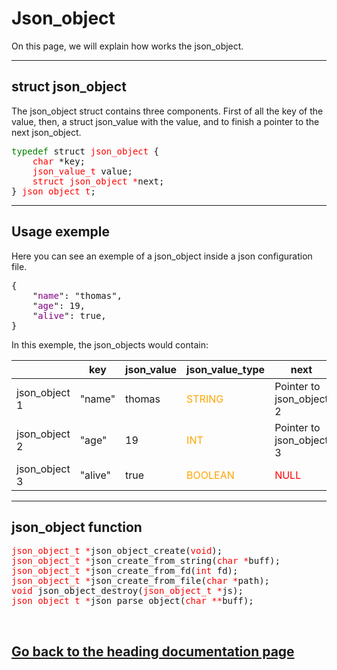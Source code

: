 <h1>Json_object</h1>
						<p>On this page, we will explain how works the json_object.</p>
						<hr>
				</center>
						<h2>struct json_object</h2>
					<p>The json_object struct contains three components. First of all the key of the value, then, a struct json_value with the value, and to finish a pointer to the next json_object.</p>
					<pre><font color="green">typedef</font> struct<font color="red"> json_object</font> {
    <font color="red">char</font> *key;
    <font color="red">json_value_t</font> value;
    <font color="red">struct json_object *</font>next;
} <font color="red">json_object_t</font>;</pre>
<hr>
<h2>Usage exemple</h2>
<p>Here you can see an exemple of a json_object inside a json configuration file.</p>
<pre>{
	"<font color="purple">name</font>": "thomas",
	"<font color="purple">age</font>": 19,
	"<font color="purple">alive</font>": true,
}</pre>
<p>In this exemple, the json_objects would contain:</p>
<table>
	<thead>
		<tr>
			<th></th>
			<th>key</th>
			<th>json_value</th>
			<th>json_value_type</th>
			<th>next</th>
		</tr>
	</thead>
	<tbody>
		<tr>
			<td>json_object 1</td>
			<td>"name"</td>
			<td>thomas</td>
			<td><font color="orange">STRING</font></td>
			<td>Pointer to json_object 2</td>
		</tr>
		<tr>
			<td>json_object 2</td>
			<td>"age"</td>
			<td>19</td>
			<td><font color="orange">INT</font></td>
			<td>Pointer to json_object 3</td>
		</tr>
		<tr>
			<td>json_object 3</td>
			<td>"alive"</td>
			<td>true</td>
			<td><font color="orange">BOOLEAN</font></td>
			<td><font color="red">NULL</font></td>
		</tr>
	</tbody>
</table>
<hr>
<h2>json_object function</h2>
<pre><font color="red">json_object_t *</font>json_object_create(<font color="red">void</font>);
<font color="red">json_object_t *</font>json_create_from_string(<font color="red">char *</font>buff);
<font color="red">json_object_t *</font>json_create_from_fd(<font color="red">int </font>fd);
<font color="red">json_object_t *</font>json_create_from_file(<font color="red">char *</font>path);
<font color="red">void</font> json_object_destroy(<font color="red">json_object_t *</font>js);
<font color="red">json_object_t *</font>json_parse_object(<font color="red">char **</font>buff);
</pre>
<br><a href="../dev_doc.md"><h2>Go back to the heading documentation page</h2></a>
